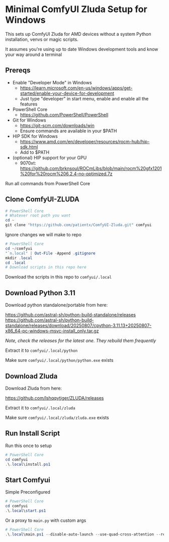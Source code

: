 # Minimal ComfyUI Zluda Setup for Windows

This sets up ComfyUI Zluda for AMD devices without a system Python installation, venvs or magic scripts.

It assumes you're using up to date Windows development tools and know your way around a terminal

## Prereqs

- Enable "Developer Mode" in Windows
  - https://learn.microsoft.com/en-us/windows/apps/get-started/enable-your-device-for-development
  - Just type "developer" in start menu, enable and enable all the features
- PowerShell Core
  - https://github.com/PowerShell/PowerShell
- Git for Windows
  - https://git-scm.com/downloads/win
  - Ensure commands are available in your $PATH
- HIP SDK for Windows
  - https://www.amd.com/en/developer/resources/rocm-hub/hip-sdk.html
  - Add to $PATH
- (optional) HIP support for your GPU
  - 9070xt: https://github.com/brknsoul/ROCmLibs/blob/main/rocm%20gfx1201%20for%20rocm%206.2.4-no-optimized.7z

Run all commands from PowerShell Core

## Clone ComfyUI-ZLUDA

```powershell
# PowerShell Core
# Whatever root path you want
cd ~
git clone "https://github.com/patientx/ComfyUI-Zluda.git" comfyui
```

Ignore changes we will make to repo

```powershell
# PowerShell Core
cd ~/comfyui
"`n.local" | Out-File -Append .gitignore
mkdir .local
cd .local
# Download scripts in this repo here
```

Download the scripts in this repo to `comfyui/.local`

## Download Python 3.11

Download python standalone/portable from here:

https://github.com/astral-sh/python-build-standalone/releases
https://github.com/astral-sh/python-build-standalone/releases/download/20250807/cpython-3.11.13+20250807-x86_64-pc-windows-msvc-install_only.tar.gz

_Note, check the releases for the latest one. They rebuild them frequently_

Extract it to `comfyui/.local/python`

Make sure `comfyui/.local/python/python.exe` exists

## Download Zluda

Download Zluda from here:

https://github.com/lshqqytiger/ZLUDA/releases

Extract it to `comfyui/.local/zluda`

Make sure `comfyui/.local/zluda/zluda.exe` exists


## Run Install Script

Run this once to setup

```powershell
# PowerShell Core
cd comfyui
.\.local\install.ps1
```

## Start Comfyui

Simple Preconfigured

```powershell
# PowerShell Core
cd comfyui
.\.local\start.ps1
```

Or a proxy to `main.py` with custom args

```powershell
# PowerShell Core
.\.local\main.ps1 --disable-auto-launch --use-quad-cross-attention --reserve-vram 0.9
```
